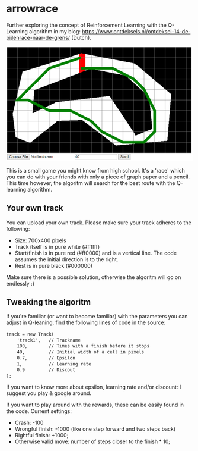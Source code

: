 # arrowrace
Further exploring the concept of Reinforcement Learning with the Q-Learning algorithm in my blog: https://www.ontdeksels.nl/ontdeksel-14-de-pijlenrace-naar-de-grens/ (Dutch).

![Demo screenshot](https://github.com/gkruiger/arrowrace/blob/master/screenshot.png "Demo screenshot")

This is a small game you might know from high school. It's a 'race' which you can do with your friends with only a piece of graph paper and a pencil. This time however, the algoritm will  search for the best route with the Q-learning algorithm.

## Your own track
You can upload your own track. Please make sure your track adheres to the following:
- Size: 700x400 pixels
- Track itself is in pure white (#ffffff)
- Start/finish is in pure red (#ff0000) and is a vertical line. The code assumes the initial direction is to the right.
- Rest is in pure black (#000000)

Make sure there is a possible solution, otherwise the algoritm will go on endlessly :)

## Tweaking the algoritm
If you're familiar (or want to become familiar) with the parameters you can adjust in Q-leaning, find the following lines of code in the source:

```
track = new Track(
    'track1',   // Trackname
    100,        // Times with a finish before it stops 
    40,         // Initial width of a cell in pixels
    0.7,        // Epsilon
    1,          // Learning rate
    0.9         // Discout
);
```

If you want to know more about epsilon, learning rate and/or discount: I suggest you play & google around.

If you want to play around with the rewards, these can be easily found in the code. Current settings:
- Crash: -100
- Wrongful finish: -1000 (like one step forward and two steps back) 
- Rightful finish: +1000;
- Otherwise valid move: number of steps closer to the finish * 10;

